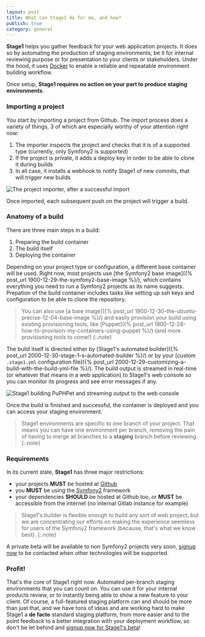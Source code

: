 ```yaml
---
layout: post
title: What can Stage1 do for me, and how?
publish: true
category: general
---
```


**Stage1** helps you gather feedback for your web application projects. It does so by automating the production of staging environments, be it for internal reviewing purpose or for presentation to your clients or stakeholders. Under the hood, it uses [Docker](http://docker.io/) to enable a reliable and repeatable environment building workflow.

Once setup, **Stage1 requires no action on your part to produce staging environments**.

### Importing a project

You start by importing a project from Github. The import process does a variety of things, 3 of which are especially worthy of your attention right now:

1. The importer inspects the project and checks that it is of a supported type (currently, only Symfony2 is supported)
2. If the project is private, it adds a deploy key in order to be able to clone it during builds
3. In all case, it installs a webhook to notify Stage1 of new commits, that will trigger new builds

![The project importer, after a successful import](/assets/screenshots/project-import-finished.png)

Once imported, each subsequent push on the project will trigger a build.

### Anatomy of a build

There are three main steps in a build:

1. Preparing the build container
2. The build itself
3. Deploying the container

Depending on your project type or configuration, a different base container will be used. Right now, most projects use [the Symfony2 base image]({% post_url 1900-12-29-the-symfony2-base-image %}/), which contains everything you need to run a Symfony2 projects as its name suggests. Prepation of the build container includes tasks like setting up ssh keys and configuration to be able to clone the repository.

> You can also use [a bare image]({% post_url 1900-12-30-the-ubuntu-precise-12-04-base-image %}/) and easily provision your build using existing provisioning tools, like [Puppet]({% post_url 1800-12-28-how-to-provision-my-containers-using-puppet %}/) (and more provisioning tools to come!)
{:.note}

The build itself is directed either by [Stage1's automated builder]({% post_url 2000-12-30-stage-1-s-automated-builder %}/) or by your [custom `.stage1.yml` configuration file]({% post_url 2000-12-29-customizing-a-build-with-the-build-yml-file %}/). The build output is streamed in real-time (or whatever that means in a web application) to Stage1's web console so you can monitor its progress and see error messages if any.

![Stage1 building PuPHPet and streaming output to the web console](/assets/screenshots/build-web-console.png)

Once the build is finished and successful, the container is deployed and you can access your staging environment.

> Stage1 environments are specific to one branch of your project. That means you can have one environment per branch, removing the pain of having to merge all branches to a __staging__ branch before reviewing.
{:.note}

### Requirements

In its current state, **Stage1** has three major restrictions:

* your projects **MUST** be hosted at [Github](http://github.com/)
* you **MUST** be using the [Symfony2](http://www.symfony.com/) framework
* your dependencies **SHOULD** be hosted at Github too, or **MUST** be accessible from the internet (no internal Gitlab instance for example)

> Stage1's builder is flexible enough to build any sort of web project, but we are concentrating our efforts on making the experience seemless for users of the Symfony2 framework (because, that's what we know best).
{:.note}

A private beta will be available to non Symfony2 projects very soon, [signup now](http://stage1.io/beta) to be contacted when other technologies will be supported.

### Profit!

That's the core of Stage1 right now. Automated per-branch staging environments that you can count on. You can use it for your internal products review, or to instantly being able to show a new feature to your client. Of course, a full-featured staging platform can and should be more than just that, and we have tons of ideas and are working hard to make Stage1 a __de facto__ standard staging platform, from more easier and to the point feedback to a better integration with your deployment workflow, so don't be let behind and <a href="http://stage1.io/beta">signup now for Stage1's beta</a>!
